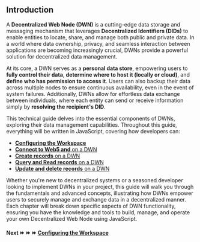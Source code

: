 ## Introduction

A **Decentralized Web Node (DWN)** is a cutting-edge data storage and messaging mechanism that leverages **Decentralized Identifiers (DIDs)** to enable entities to locate, share, and manage both public and private data. In a world where data ownership, privacy, and seamless interaction between applications are becoming increasingly crucial, DWNs provide a powerful solution for decentralized data management. 

At its core, a DWN serves as a **personal data store**, empowering users to **fully control their data**, **determine where to host it (locally or cloud)**, and **define who has permission to access it**. Users can also backup their data across multiple nodes to ensure continuous availability, even in the event of system failures. Additionally, DWNs allow for effortless data exchange between individuals, where each entity can send or receive information simply by **resolving the recipient's DID**.

This technical guide delves into the essential components of DWNs, exploring their data management capabilities. Throughout this guide, everything will be written in JavaScript, covering how developers can:

- [**Configuring the Workspace**](https://dev.to/chrissiku/setting-up-the-workspace-for-decentralized-web-nodes-in-javascript-4j84)
- [**Connect to Web5 and** on a DWN](https://dev.to/chrissiku/connect-to-web5-and-on-a-dwn-in-web5-36mp)
- [**Create records** on a DWN](https://dev.to/chrissiku/create-records-on-a-dwn-44il)
- [**Query and Read records** on a DWN](https://dev.to/chrissiku/query-and-read-records-on-a-dwn-1pma)
- [**Update and delete records** on a DWN](https://dev.to/chrissiku/update-and-delete-records-on-a-dwn-24n7)

Whether you're new to decentralized systems or a seasoned developer looking to implement DWNs in your project, this guide will walk you through the fundamentals and advanced concepts, illustrating how DWNs empower users to securely manage and exchange data in a decentralized manner. Each chapter will break down specific aspects of DWN functionality, ensuring you have the knowledge and tools to build, manage, and operate your own Decentralized Web Node using JavaScript.


#### Next ⏩️ ⏩️ ⏩️ [**Configuring the Workspace**](https://dev.to/chrissiku/setting-up-the-workspace-for-decentralized-web-nodes-in-javascript-4j84)



